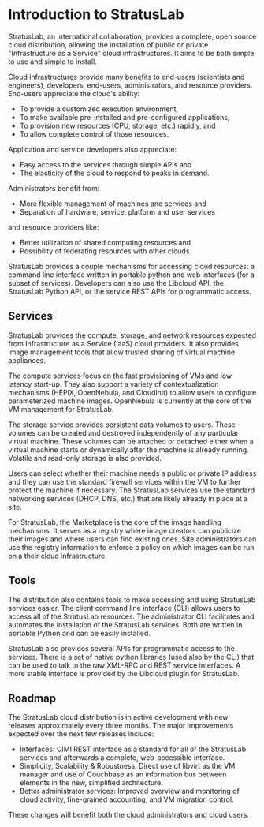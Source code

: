 
# Introduction to StratusLab

StratusLab, an international collaboration, provides a complete, open
source cloud distribution, allowing the installation of public or
private "Infrastructure as a Service" cloud infrastructures.  It aims
to be both simple to use and simple to install.

Cloud infrastructures provide many benefits to end-users (scientists
and engineers), developers, end-users, administrators, and resource
providers.  End-users appreciate the cloud's ability:

  * To provide a customized execution environment, 
  * To make available pre-installed and pre-configured applications,
  * To provision new resources (CPU, storage, etc.) rapidly, and
  * To allow complete control of those resources. 

Application and service developers also appreciate:

  * Easy access to the services through simple APIs and 
  * The elasticity of the cloud to respond to peaks in demand.

Administrators benefit from:

  * More flexible management of machines and services and
  * Separation of hardware, service, platform and user services

and resource providers like:

  * Better utilization of shared computing resources and
  * Possibility of federating resources with other clouds.

StratusLab provides a couple mechanisms for accessing cloud resources:
a command line interface written in portable python and web interfaces
(for a subset of services).  Developers can also use the Libcloud API,
the StratusLab Python API, or the service REST APIs for programmatic
access.

## Services

StratusLab provides the compute, storage, and network resources
expected from Infrastructure as a Service (IaaS) cloud providers.  It
also provides image management tools that allow trusted sharing of
virtual machine appliances.  

The compute services focus on the fast provisioning of VMs and low
latency start-up.  They also support a variety of contextualization
mechanisms (HEPiX, OpenNebula, and CloudInit) to allow users to
configure parameterized machine images.  OpenNebula is currently at
the core of the VM management for StratusLab.

The storage service provides persistent data volumes to users.  These
volumes can be created and destroyed independently of any particular
virtual machine.  These volumes can be attached or detached either
when a virtual machine starts or dynamically after the machine is
already running.  Volatile and read-only storage is also provided. 

Users can select whether their machine needs a public or private IP
address and they can use the standard firewall services within the VM
to further protect the machine if necessary.  The StratusLab services
use the standard networking services (DHCP, DNS, etc.) that are likely
already in place at a site.

For StratusLab, the Marketplace is the core of the image handling
mechanisms.  It serves as a registry where image creators can
publicize their images and where users can find existing ones.  Site
administrators can use the registry information to enforce a policy on
which images can be run on a their cloud infrastructure.

## Tools

The distribution also contains tools to make accessing and using
StratusLab services easier.  The client command line interface (CLI)
allows users to access all of the StratusLab resources.  The
administrator CLI facilitates and automates the installation of the
StratusLab services.  Both are written in portable Python and can be
easily installed.

StratusLab also provides several APIs for programmatic access to the
services.  There is a set of native python libraries (used also by the
CLI) that can be used to talk to the raw XML-RPC and REST service
interfaces.  A more stable interface is provided by the Libcloud
plugin for StratusLab. 

## Roadmap

The StratusLab cloud distribution is in active development with new
releases approximately every three months.  The major improvements
expected over the next few releases include:

  * Interfaces: CIMI REST interface as a standard for all of the
    StratusLab services and afterwards a complete, web-accessible
    interface. 
  * Simplicity, Scalability & Robustness: Direct use of libvirt as the
    VM manager and use of Couchbase as an information bus between
    elements in the new, simplified architecture. 
  * Better administrator services:  Improved overview and monitoring
    of cloud activity, fine-grained accounting, and VM migration
    control. 

These changes will benefit both the cloud administrators and cloud
users. 
